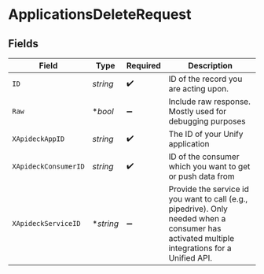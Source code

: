 # ApplicationsDeleteRequest


## Fields

| Field                                                                                                                                         | Type                                                                                                                                          | Required                                                                                                                                      | Description                                                                                                                                   |
| --------------------------------------------------------------------------------------------------------------------------------------------- | --------------------------------------------------------------------------------------------------------------------------------------------- | --------------------------------------------------------------------------------------------------------------------------------------------- | --------------------------------------------------------------------------------------------------------------------------------------------- |
| `ID`                                                                                                                                          | *string*                                                                                                                                      | :heavy_check_mark:                                                                                                                            | ID of the record you are acting upon.                                                                                                         |
| `Raw`                                                                                                                                         | **bool*                                                                                                                                       | :heavy_minus_sign:                                                                                                                            | Include raw response. Mostly used for debugging purposes                                                                                      |
| `XApideckAppID`                                                                                                                               | *string*                                                                                                                                      | :heavy_check_mark:                                                                                                                            | The ID of your Unify application                                                                                                              |
| `XApideckConsumerID`                                                                                                                          | *string*                                                                                                                                      | :heavy_check_mark:                                                                                                                            | ID of the consumer which you want to get or push data from                                                                                    |
| `XApideckServiceID`                                                                                                                           | **string*                                                                                                                                     | :heavy_minus_sign:                                                                                                                            | Provide the service id you want to call (e.g., pipedrive). Only needed when a consumer has activated multiple integrations for a Unified API. |